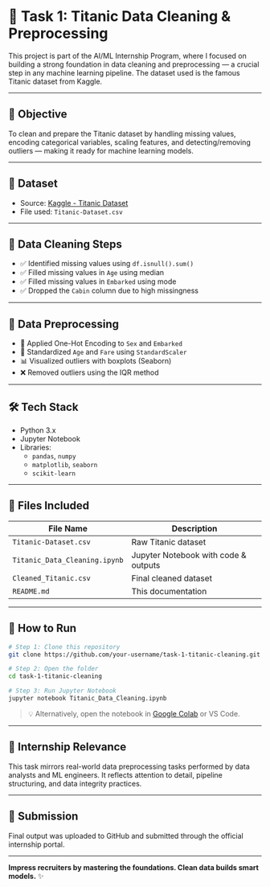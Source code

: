 
# 🚢 Task 1: Titanic Data Cleaning & Preprocessing

This project is part of the AI/ML Internship Program, where I focused on building a strong foundation in data cleaning and preprocessing — a crucial step in any machine learning pipeline. The dataset used is the famous Titanic dataset from Kaggle.

---

## 🎯 Objective

To clean and prepare the Titanic dataset by handling missing values, encoding categorical variables, scaling features, and detecting/removing outliers — making it ready for machine learning models.

---

## 📂 Dataset

- Source: [Kaggle - Titanic Dataset](https://www.kaggle.com/datasets/yasserh/titanic-dataset)
- File used: `Titanic-Dataset.csv`

---

## 🧹 Data Cleaning Steps

- ✅ Identified missing values using `df.isnull().sum()`
- ✅ Filled missing values in `Age` using median
- ✅ Filled missing values in `Embarked` using mode
- ✅ Dropped the `Cabin` column due to high missingness

---

## 🔁 Data Preprocessing

- 🧠 Applied One-Hot Encoding to `Sex` and `Embarked`
- 📏 Standardized `Age` and `Fare` using `StandardScaler`
- 📊 Visualized outliers with boxplots (Seaborn)
- ❌ Removed outliers using the IQR method

---

## 🛠️ Tech Stack

- Python 3.x
- Jupyter Notebook
- Libraries:
  - `pandas`, `numpy`
  - `matplotlib`, `seaborn`
  - `scikit-learn`

---

## 📁 Files Included

| File Name                      | Description                           |
|-------------------------------|---------------------------------------|
| `Titanic-Dataset.csv`         | Raw Titanic dataset                   |
| `Titanic_Data_Cleaning.ipynb` | Jupyter Notebook with code & outputs  |
| `Cleaned_Titanic.csv`         | Final cleaned dataset                 |
| `README.md`                   | This documentation                    |

---

## 🧪 How to Run

```bash
# Step 1: Clone this repository
git clone https://github.com/your-username/task-1-titanic-cleaning.git

# Step 2: Open the folder
cd task-1-titanic-cleaning

# Step 3: Run Jupyter Notebook
jupyter notebook Titanic_Data_Cleaning.ipynb
```

> 💡 Alternatively, open the notebook in [Google Colab](https://colab.research.google.com/) or VS Code.

---

## 💼 Internship Relevance

This task mirrors real-world data preprocessing tasks performed by data analysts and ML engineers. It reflects attention to detail, pipeline structuring, and data integrity practices.

---

## 🚀 Submission

Final output was uploaded to GitHub and submitted through the official internship portal.

---

**Impress recruiters by mastering the foundations. Clean data builds smart models.** ✨

